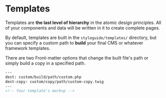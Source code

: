 # Templates

Templates are **the last level of hierarchy** in the atomic design principles. All of your components and data will be written in it to create complete pages.

By default, templates are built in the `styleguide/templates/` directory, but you can specify a custom path to **build** your final CMS or whatever framework templates.

There are two Front-matter options that change the built file's path or simply build a copy in a specified path.

````html
---
dest: custom/build/path/custom.php
dest-copy: custom/copy/path/custom-copy.twig
---
<!-- Your template's markup -->
````

